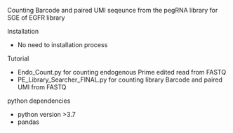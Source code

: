 Counting Barcode and paired UMI seqeunce from the pegRNA library for SGE of EGFR library

Installation
- No need to installation process


Tutorial
- Endo_Count.py for counting endogenous Prime edited read from FASTQ
- PE_Library_Searcher_FINAL.py for counting library Barcode and paired UMI from FASTQ


python dependencies
- python version >3.7
- pandas

